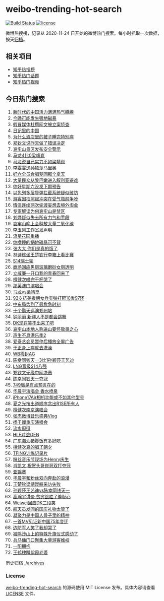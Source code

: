 # weibo-trending-hot-search

[![Build Status](https://github.com/justjavac/weibo-trending-hot-search/workflows/ci/badge.svg?branch=master)](https://github.com/justjavac/weibo-trending-hot-search/actions)
[![license](https://img.shields.io/github/license/justjavac/weibo-trending-hot-search)](https://github.com/justjavac/weibo-trending-hot-search/blob/master/LICENSE)

微博热搜榜，记录从 2020-11-24 日开始的微博热门搜索。每小时抓取一次数据，按天[归档](./archives)。

## 相关项目

- [知乎热搜榜](https://github.com/justjavac/zhihu-trending-top-search)
- [知乎热门话题](https://github.com/justjavac/zhihu-trending-hot-questions)
- [知乎热门视频](https://github.com/justjavac/zhihu-trending-hot-video)

## 今日热门搜索

<!-- BEGIN -->
<!-- 最后更新时间 Sun Oct 06 2024 05:13:13 GMT+0800 (China Standard Time) -->

1. [新时代的中国活力满满热气腾腾](https://s.weibo.com//weibo?q=%23%E6%96%B0%E6%97%B6%E4%BB%A3%E7%9A%84%E4%B8%AD%E5%9B%BD%E6%B4%BB%E5%8A%9B%E6%BB%A1%E6%BB%A1%E7%83%AD%E6%B0%94%E8%85%BE%E8%85%BE%23&Refer=new_time)
1. [今晚可能发生强地磁暴](https://s.weibo.com//weibo?q=%23%E4%BB%8A%E6%99%9A%E5%8F%AF%E8%83%BD%E5%8F%91%E7%94%9F%E5%BC%BA%E5%9C%B0%E7%A3%81%E6%9A%B4%23&t=31&band_rank=5&Refer=top)
1. [假冒媒体杜撰网文被立案侦查](https://s.weibo.com//weibo?q=%23%E5%81%87%E5%86%92%E5%AA%92%E4%BD%93%E6%9D%9C%E6%92%B0%E7%BD%91%E6%96%87%E8%A2%AB%E7%AB%8B%E6%A1%88%E4%BE%A6%E6%9F%A5%23&t=31&band_rank=2&Refer=top)
1. [日记里的中国](https://s.weibo.com//weibo?q=%23%E6%97%A5%E8%AE%B0%E9%87%8C%E7%9A%84%E4%B8%AD%E5%9B%BD%23&t=31&band_rank=3&Refer=top)
1. [为什么酒店里的被子睡完特别痒](https://s.weibo.com//weibo?q=%23%E4%B8%BA%E4%BB%80%E4%B9%88%E9%85%92%E5%BA%97%E9%87%8C%E7%9A%84%E8%A2%AB%E5%AD%90%E7%9D%A1%E5%AE%8C%E7%89%B9%E5%88%AB%E7%97%92%23&t=31&band_rank=4&Refer=top)
1. [郑钦文说昨天做了错误决定](https://s.weibo.com//weibo?q=%23%E9%83%91%E9%92%A6%E6%96%87%E8%AF%B4%E6%98%A8%E5%A4%A9%E5%81%9A%E4%BA%86%E9%94%99%E8%AF%AF%E5%86%B3%E5%AE%9A%23&t=31&band_rank=14&Refer=top)
1. [哀牢山景区发布安全警示](https://s.weibo.com//weibo?q=%23%E5%93%80%E7%89%A2%E5%B1%B1%E6%99%AF%E5%8C%BA%E5%8F%91%E5%B8%83%E5%AE%89%E5%85%A8%E8%AD%A6%E7%A4%BA%23&t=31&band_rank=2&Refer=top)
1. [马龙4比0梁靖崑](https://s.weibo.com//weibo?q=%23%E9%A9%AC%E9%BE%994%E6%AF%940%E6%A2%81%E9%9D%96%E5%B4%91%23&t=31&band_rank=4&Refer=top)
1. [马龙说自己实力不如梁靖崑](https://s.weibo.com//weibo?q=%23%E9%A9%AC%E9%BE%99%E8%AF%B4%E8%87%AA%E5%B7%B1%E5%AE%9E%E5%8A%9B%E4%B8%8D%E5%A6%82%E6%A2%81%E9%9D%96%E5%B4%91%23&t=31&band_rank=6&Refer=top)
1. [李雯雯送孙颖莎马里奥](https://s.weibo.com//weibo?q=%E6%9D%8E%E9%9B%AF%E9%9B%AF%E9%80%81%E5%AD%99%E9%A2%96%E8%8E%8E%E9%A9%AC%E9%87%8C%E5%A5%A5&t=31&band_rank=1&Refer=top)
1. [好六全员合唱梦回那个夏天](https://s.weibo.com//weibo?q=%E5%A5%BD%E5%85%AD%E5%85%A8%E5%91%98%E5%90%88%E5%94%B1%E6%A2%A6%E5%9B%9E%E9%82%A3%E4%B8%AA%E5%A4%8F%E5%A4%A9&t=31&band_rank=10&Refer=top)
1. [大量民众从黎巴嫩进入叙利亚避难](https://s.weibo.com//weibo?q=%23%E5%A4%A7%E9%87%8F%E6%B0%91%E4%BC%97%E4%BB%8E%E9%BB%8E%E5%B7%B4%E5%AB%A9%E8%BF%9B%E5%85%A5%E5%8F%99%E5%88%A9%E4%BA%9A%E9%81%BF%E9%9A%BE%23&t=31&band_rank=23&Refer=top)
1. [你好星期六没发下期预告](https://s.weibo.com//weibo?q=%23%E4%BD%A0%E5%A5%BD%E6%98%9F%E6%9C%9F%E5%85%AD%E6%B2%A1%E5%8F%91%E4%B8%8B%E6%9C%9F%E9%A2%84%E5%91%8A%23&t=31&band_rank=12&Refer=top)
1. [以色列多层导弹拦截系统疑似破防](https://s.weibo.com//weibo?q=%23%E4%BB%A5%E8%89%B2%E5%88%97%E5%A4%9A%E5%B1%82%E5%AF%BC%E5%BC%B9%E6%8B%A6%E6%88%AA%E7%B3%BB%E7%BB%9F%E7%96%91%E4%BC%BC%E7%A0%B4%E9%98%B2%23&t=31&band_rank=22&Refer=top)
1. [游客因拍照起冲突在受气瓶前争吵](https://s.weibo.com//weibo?q=%23%E6%B8%B8%E5%AE%A2%E5%9B%A0%E6%8B%8D%E7%85%A7%E8%B5%B7%E5%86%B2%E7%AA%81%E5%9C%A8%E5%8F%97%E6%B0%94%E7%93%B6%E5%89%8D%E4%BA%89%E5%90%B5%23&t=31&band_rank=28&Refer=top)
1. [情侣连续两次偷渡妄想去境外淘金](https://s.weibo.com//weibo?q=%23%E6%83%85%E4%BE%A3%E8%BF%9E%E7%BB%AD%E4%B8%A4%E6%AC%A1%E5%81%B7%E6%B8%A1%E5%A6%84%E6%83%B3%E5%8E%BB%E5%A2%83%E5%A4%96%E6%B7%98%E9%87%91%23&t=31&band_rank=25&Refer=top)
1. [专家解读为何哀牢山是禁区](https://s.weibo.com//weibo?q=%23%E4%B8%93%E5%AE%B6%E8%A7%A3%E8%AF%BB%E4%B8%BA%E4%BD%95%E5%93%80%E7%89%A2%E5%B1%B1%E6%98%AF%E7%A6%81%E5%8C%BA%23&t=31&band_rank=24&Refer=top)
1. [刘烨疑似失去所有力气和手段](https://s.weibo.com//weibo?q=%E5%88%98%E7%83%A8%E7%96%91%E4%BC%BC%E5%A4%B1%E5%8E%BB%E6%89%80%E6%9C%89%E5%8A%9B%E6%B0%94%E5%92%8C%E6%89%8B%E6%AE%B5&t=31&band_rank=11&Refer=top)
1. [哀牢山晚上会释放大量二氧化碳](https://s.weibo.com//weibo?q=%23%E5%93%80%E7%89%A2%E5%B1%B1%E6%99%9A%E4%B8%8A%E4%BC%9A%E9%87%8A%E6%94%BE%E5%A4%A7%E9%87%8F%E4%BA%8C%E6%B0%A7%E5%8C%96%E7%A2%B3%23&t=31&band_rank=17&Refer=top)
1. [李玉刚工作室发声明](https://s.weibo.com//weibo?q=%23%E6%9D%8E%E7%8E%89%E5%88%9A%E5%B7%A5%E4%BD%9C%E5%AE%A4%E5%8F%91%E5%A3%B0%E6%98%8E%23&t=31&band_rank=42&Refer=top)
1. [流星花园重播](https://s.weibo.com//weibo?q=%E6%B5%81%E6%98%9F%E8%8A%B1%E5%9B%AD%E9%87%8D%E6%92%AD&t=31&band_rank=13&Refer=top)
1. [你嗜睡的锅地磁暴可不背](https://s.weibo.com//weibo?q=%23%E4%BD%A0%E5%97%9C%E7%9D%A1%E7%9A%84%E9%94%85%E5%9C%B0%E7%A3%81%E6%9A%B4%E5%8F%AF%E4%B8%8D%E8%83%8C%23&t=31&band_rank=21&Refer=top)
1. [张大大 你们是真的饿了](https://s.weibo.com//weibo?q=%E5%BC%A0%E5%A4%A7%E5%A4%A7%20%E4%BD%A0%E4%BB%AC%E6%98%AF%E7%9C%9F%E7%9A%84%E9%A5%BF%E4%BA%86&t=31&band_rank=14&Refer=top)
1. [林诗栋坐王楚钦行李箱上看比赛](https://s.weibo.com//weibo?q=%23%E6%9E%97%E8%AF%97%E6%A0%8B%E5%9D%90%E7%8E%8B%E6%A5%9A%E9%92%A6%E8%A1%8C%E6%9D%8E%E7%AE%B1%E4%B8%8A%E7%9C%8B%E6%AF%94%E8%B5%9B%23&t=31&band_rank=19&Refer=top)
1. [S14瑞士轮](https://s.weibo.com//weibo?q=S14%E7%91%9E%E5%A3%AB%E8%BD%AE&t=31&band_rank=46&Refer=top)
1. [商场回应男厕玻璃磨砂女厕透明](https://s.weibo.com//weibo?q=%23%E5%95%86%E5%9C%BA%E5%9B%9E%E5%BA%94%E7%94%B7%E5%8E%95%E7%8E%BB%E7%92%83%E7%A3%A8%E7%A0%82%E5%A5%B3%E5%8E%95%E9%80%8F%E6%98%8E%23&t=31&band_rank=41&Refer=top)
1. [立威廉一开口我的青春回来了](https://s.weibo.com//weibo?q=%E7%AB%8B%E5%A8%81%E5%BB%89%E4%B8%80%E5%BC%80%E5%8F%A3%E6%88%91%E7%9A%84%E9%9D%92%E6%98%A5%E5%9B%9E%E6%9D%A5%E4%BA%86&t=31&band_rank=16&Refer=top)
1. [檀健次唱完干杯哭了](https://s.weibo.com//weibo?q=%23%E6%AA%80%E5%81%A5%E6%AC%A1%E5%94%B1%E5%AE%8C%E5%B9%B2%E6%9D%AF%E5%93%AD%E4%BA%86%23&t=31&band_rank=30&Refer=top)
1. [那英澳门演唱会](https://s.weibo.com//weibo?q=%E9%82%A3%E8%8B%B1%E6%BE%B3%E9%97%A8%E6%BC%94%E5%94%B1%E4%BC%9A&t=31&band_rank=41&Refer=top)
1. [马龙vs梁靖崑](https://s.weibo.com//weibo?q=%E9%A9%AC%E9%BE%99vs%E6%A2%81%E9%9D%96%E5%B4%91&t=31&band_rank=21&Refer=top)
1. [92岁抗美援朝女兵实弹打靶10发97环](https://s.weibo.com//weibo?q=%2392%E5%B2%81%E6%8A%97%E7%BE%8E%E6%8F%B4%E6%9C%9D%E5%A5%B3%E5%85%B5%E5%AE%9E%E5%BC%B9%E6%89%93%E9%9D%B610%E5%8F%9197%E7%8E%AF%23&t=31&band_rank=7&Refer=top)
1. [中东局势到了最危急时刻](https://s.weibo.com//weibo?q=%23%E4%B8%AD%E4%B8%9C%E5%B1%80%E5%8A%BF%E5%88%B0%E4%BA%86%E6%9C%80%E5%8D%B1%E6%80%A5%E6%97%B6%E5%88%BB%23&t=31&band_rank=31&Refer=top)
1. [十个勤天巡演郑州站](https://s.weibo.com//weibo?q=%E5%8D%81%E4%B8%AA%E5%8B%A4%E5%A4%A9%E5%B7%A1%E6%BC%94%E9%83%91%E5%B7%9E%E7%AB%99&t=31&band_rank=45&Refer=top)
1. [钟丽丽 新疆人不是都会跳舞](https://s.weibo.com//weibo?q=%E9%92%9F%E4%B8%BD%E4%B8%BD%20%E6%96%B0%E7%96%86%E4%BA%BA%E4%B8%8D%E6%98%AF%E9%83%BD%E4%BC%9A%E8%B7%B3%E8%88%9E&t=31&band_rank=49&Refer=top)
1. [DK现在笑不出来了吧](https://s.weibo.com//weibo?q=%23DK%E7%8E%B0%E5%9C%A8%E7%AC%91%E4%B8%8D%E5%87%BA%E6%9D%A5%E4%BA%86%E5%90%A7%23&t=31&band_rank=36&Refer=top)
1. [哀牢山本地人称进山要怀敬畏之心](https://s.weibo.com//weibo?q=%23%E5%93%80%E7%89%A2%E5%B1%B1%E6%9C%AC%E5%9C%B0%E4%BA%BA%E7%A7%B0%E8%BF%9B%E5%B1%B1%E8%A6%81%E6%80%80%E6%95%AC%E7%95%8F%E4%B9%8B%E5%BF%83%23&t=31&band_rank=48&Refer=top)
1. [声生不息港乐季2](https://s.weibo.com//weibo?q=%23%E5%A3%B0%E7%94%9F%E4%B8%8D%E6%81%AF%E6%B8%AF%E4%B9%90%E5%AD%A32%23&t=31&band_rank=18&Refer=top)
1. [爱奇艺会员暂停后播放全屏广告](https://s.weibo.com//weibo?q=%23%E7%88%B1%E5%A5%87%E8%89%BA%E4%BC%9A%E5%91%98%E6%9A%82%E5%81%9C%E5%90%8E%E6%92%AD%E6%94%BE%E5%85%A8%E5%B1%8F%E5%B9%BF%E5%91%8A%23&t=31&band_rank=40&Refer=top)
1. [于正身上痒就去洗澡](https://s.weibo.com//weibo?q=%E4%BA%8E%E6%AD%A3%E8%BA%AB%E4%B8%8A%E7%97%92%E5%B0%B1%E5%8E%BB%E6%B4%97%E6%BE%A1&t=31&band_rank=33&Refer=top)
1. [WB零封AG](https://s.weibo.com//weibo?q=%23WB%E9%9B%B6%E5%B0%81AG%23&t=31&band_rank=32&Refer=top)
1. [陈幸同钱天一3比1孙颖莎王艺迪](https://s.weibo.com//weibo?q=%23%E9%99%88%E5%B9%B8%E5%90%8C%E9%92%B1%E5%A4%A9%E4%B8%803%E6%AF%941%E5%AD%99%E9%A2%96%E8%8E%8E%E7%8E%8B%E8%89%BA%E8%BF%AA%23&t=31&band_rank=46&Refer=top)
1. [LNG晋级S14八强](https://s.weibo.com//weibo?q=%23LNG%E6%99%8B%E7%BA%A7S14%E5%85%AB%E5%BC%BA%23&t=31&band_rank=44&Refer=top)
1. [郑钦文无缘中网决赛](https://s.weibo.com//weibo?q=%23%E9%83%91%E9%92%A6%E6%96%87%E6%97%A0%E7%BC%98%E4%B8%AD%E7%BD%91%E5%86%B3%E8%B5%9B%23&t=31&band_rank=31&Refer=top)
1. [陈幸同钱天一夺冠](https://s.weibo.com//weibo?q=%23%E9%99%88%E5%B9%B8%E5%90%8C%E9%92%B1%E5%A4%A9%E4%B8%80%E5%A4%BA%E5%86%A0%23&t=31&band_rank=9&Refer=top)
1. [749局是有点预言在的](https://s.weibo.com//weibo?q=749%E5%B1%80%E6%98%AF%E6%9C%89%E7%82%B9%E9%A2%84%E8%A8%80%E5%9C%A8%E7%9A%84&t=31&band_rank=26&Refer=top)
1. [华晨宇演唱会 香水喷泉](https://s.weibo.com//weibo?q=%E5%8D%8E%E6%99%A8%E5%AE%87%E6%BC%94%E5%94%B1%E4%BC%9A%20%E9%A6%99%E6%B0%B4%E5%96%B7%E6%B3%89&t=31&band_rank=20&Refer=top)
1. [iPhone17Air相机功能或不如其他型号](https://s.weibo.com//weibo?q=%23iPhone17Air%E7%9B%B8%E6%9C%BA%E5%8A%9F%E8%83%BD%E6%88%96%E4%B8%8D%E5%A6%82%E5%85%B6%E4%BB%96%E5%9E%8B%E5%8F%B7%23&t=31&band_rank=27&Refer=top)
1. [夏之光按出道顺序念出R1SE所有人](https://s.weibo.com//weibo?q=%E5%A4%8F%E4%B9%8B%E5%85%89%E6%8C%89%E5%87%BA%E9%81%93%E9%A1%BA%E5%BA%8F%E5%BF%B5%E5%87%BAR1SE%E6%89%80%E6%9C%89%E4%BA%BA&t=31&band_rank=28&Refer=top)
1. [檀健次南京演唱会](https://s.weibo.com//weibo?q=%E6%AA%80%E5%81%A5%E6%AC%A1%E5%8D%97%E4%BA%AC%E6%BC%94%E5%94%B1%E4%BC%9A&t=31&band_rank=32&Refer=top)
1. [张杰微博音乐盛典Vlog](https://s.weibo.com//weibo?q=%E5%BC%A0%E6%9D%B0%E5%BE%AE%E5%8D%9A%E9%9F%B3%E4%B9%90%E7%9B%9B%E5%85%B8Vlog&t=31&band_rank=50&Refer=top)
1. [杨千嬅重庆演唱会](https://s.weibo.com//weibo?q=%E6%9D%A8%E5%8D%83%E5%AC%85%E9%87%8D%E5%BA%86%E6%BC%94%E5%94%B1%E4%BC%9A&t=31&band_rank=30&Refer=top)
1. [流水迢迢](https://s.weibo.com//weibo?q=%E6%B5%81%E6%B0%B4%E8%BF%A2%E8%BF%A2&t=31&band_rank=35&Refer=top)
1. [HLE对战GEN](https://s.weibo.com//weibo?q=%23HLE%E5%AF%B9%E6%88%98GEN%23&t=31&band_rank=29&Refer=top)
1. [广东潮汕猪脚饭有多好吃](https://s.weibo.com//weibo?q=%23%E5%B9%BF%E4%B8%9C%E6%BD%AE%E6%B1%95%E7%8C%AA%E8%84%9A%E9%A5%AD%E6%9C%89%E5%A4%9A%E5%A5%BD%E5%90%83%23&t=31&band_rank=50&Refer=top)
1. [檀健次真的唱了朝夕](https://s.weibo.com//weibo?q=%23%E6%AA%80%E5%81%A5%E6%AC%A1%E7%9C%9F%E7%9A%84%E5%94%B1%E4%BA%86%E6%9C%9D%E5%A4%95%23&t=31&band_rank=35&Refer=top)
1. [TFING训练记录片](https://s.weibo.com//weibo?q=%23TFING%E8%AE%AD%E7%BB%83%E8%AE%B0%E5%BD%95%E7%89%87%23&t=31&band_rank=44&Refer=top)
1. [粉丝音乐节现场为Henry庆生](https://s.weibo.com//weibo?q=%E7%B2%89%E4%B8%9D%E9%9F%B3%E4%B9%90%E8%8A%82%E7%8E%B0%E5%9C%BA%E4%B8%BAHenry%E5%BA%86%E7%94%9F&t=31&band_rank=50&Refer=top)
1. [肖凯文 祝贺头哥崑哥双打夺冠](https://s.weibo.com//weibo?q=%E8%82%96%E5%87%AF%E6%96%87%20%E7%A5%9D%E8%B4%BA%E5%A4%B4%E5%93%A5%E5%B4%91%E5%93%A5%E5%8F%8C%E6%89%93%E5%A4%BA%E5%86%A0&t=31&band_rank=38&Refer=top)
1. [亚锦赛](https://s.weibo.com//weibo?q=%E4%BA%9A%E9%94%A6%E8%B5%9B&t=31&band_rank=45&Refer=top)
1. [华晨宇和粉丝双向奔赴的浪漫](https://s.weibo.com//weibo?q=%E5%8D%8E%E6%99%A8%E5%AE%87%E5%92%8C%E7%B2%89%E4%B8%9D%E5%8F%8C%E5%90%91%E5%A5%94%E8%B5%B4%E7%9A%84%E6%B5%AA%E6%BC%AB&t=31&band_rank=50&Refer=top)
1. [王楚钦梁靖崑躲采访失败](https://s.weibo.com//weibo?q=%E7%8E%8B%E6%A5%9A%E9%92%A6%E6%A2%81%E9%9D%96%E5%B4%91%E8%BA%B2%E9%87%87%E8%AE%BF%E5%A4%B1%E8%B4%A5&t=31&band_rank=34&Refer=top)
1. [孙颖莎王艺迪vs陈幸同钱天一](https://s.weibo.com//weibo?q=%23%E5%AD%99%E9%A2%96%E8%8E%8E%E7%8E%8B%E8%89%BA%E8%BF%AAvs%E9%99%88%E5%B9%B8%E5%90%8C%E9%92%B1%E5%A4%A9%E4%B8%80%23&t=31&band_rank=43&Refer=top)
1. [高瀚宇讲价 贫穷战胜了羞耻心](https://s.weibo.com//weibo?q=%E9%AB%98%E7%80%9A%E5%AE%87%E8%AE%B2%E4%BB%B7%20%E8%B4%AB%E7%A9%B7%E6%88%98%E8%83%9C%E4%BA%86%E7%BE%9E%E8%80%BB%E5%BF%83&t=31&band_rank=23&Refer=top)
1. [Weiwei回应DK二段笑](https://s.weibo.com//weibo?q=%23Weiwei%E5%9B%9E%E5%BA%94DK%E4%BA%8C%E6%AE%B5%E7%AC%91%23&t=31&band_rank=48&Refer=top)
1. [航天员发回的国庆礼物太赞了](https://s.weibo.com//weibo?q=%23%E8%88%AA%E5%A4%A9%E5%91%98%E5%8F%91%E5%9B%9E%E7%9A%84%E5%9B%BD%E5%BA%86%E7%A4%BC%E7%89%A9%E5%A4%AA%E8%B5%9E%E4%BA%86%23&t=31&band_rank=3&Refer=top)
1. [凝聚力是中国人骨子里的精神](https://s.weibo.com//weibo?q=%23%E5%87%9D%E8%81%9A%E5%8A%9B%E6%98%AF%E4%B8%AD%E5%9B%BD%E4%BA%BA%E9%AA%A8%E5%AD%90%E9%87%8C%E7%9A%84%E7%B2%BE%E7%A5%9E%23&t=31&band_rank=8&Refer=top)
1. [一首MV见证新中国75年变迁](https://s.weibo.com//weibo?q=%23%E4%B8%80%E9%A6%96MV%E8%A7%81%E8%AF%81%E6%96%B0%E4%B8%AD%E5%9B%BD75%E5%B9%B4%E5%8F%98%E8%BF%81%23&t=31&band_rank=15&Refer=top)
1. [边防军人笑了我却哭了](https://s.weibo.com//weibo?q=%23%E8%BE%B9%E9%98%B2%E5%86%9B%E4%BA%BA%E7%AC%91%E4%BA%86%E6%88%91%E5%8D%B4%E5%93%AD%E4%BA%86%23&t=31&band_rank=29&Refer=top)
1. [被鸣沙山上的特殊升旗仪式感动了](https://s.weibo.com//weibo?q=%23%E8%A2%AB%E9%B8%A3%E6%B2%99%E5%B1%B1%E4%B8%8A%E7%9A%84%E7%89%B9%E6%AE%8A%E5%8D%87%E6%97%97%E4%BB%AA%E5%BC%8F%E6%84%9F%E5%8A%A8%E4%BA%86%23&t=31&band_rank=37&Refer=top)
1. [兵马俑门口聚集大量游客维权](https://s.weibo.com//weibo?q=%23%E5%85%B5%E9%A9%AC%E4%BF%91%E9%97%A8%E5%8F%A3%E8%81%9A%E9%9B%86%E5%A4%A7%E9%87%8F%E6%B8%B8%E5%AE%A2%E7%BB%B4%E6%9D%83%23&t=31&band_rank=39&Refer=top)
1. [一阳拥抱](https://s.weibo.com//weibo?q=%E4%B8%80%E9%98%B3%E6%8B%A5%E6%8A%B1&t=31&band_rank=47&Refer=top)
1. [王鹤棣叫紫霞老婆](https://s.weibo.com//weibo?q=%23%E7%8E%8B%E9%B9%A4%E6%A3%A3%E5%8F%AB%E7%B4%AB%E9%9C%9E%E8%80%81%E5%A9%86%23&t=31&band_rank=49&Refer=top)

<!-- END -->

历史归档 [./archives](./archives)

### License

[weibo-trending-hot-search](https://github.com/justjavac/weibo-trending-hot-search) 的源码使用 MIT License
发布。具体内容请查看 [LICENSE](./LICENSE) 文件。
